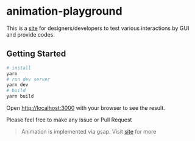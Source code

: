 # animation-playground

This is a [site](hetae.github.io/animation-playground/) for designers/developers to test various interactions by GUI and provide codes.

## Getting Started

```bash
# install
yarn
# run dev server
yarn dev
# build
yarn build
```

Open [http://localhost:3000](http://localhost:3000) with your browser to see the result.

Please feel free to make any Issue or Pull Request

> Animation is implemented via gsap.
> Visit [site](https://greensock.com/) for more

